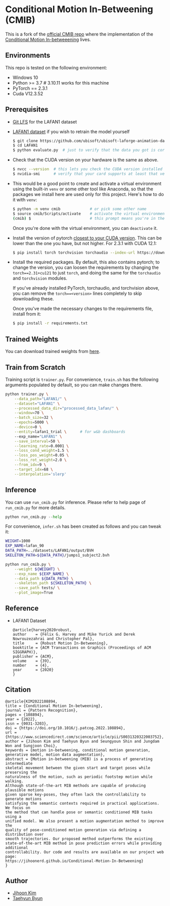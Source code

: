 # Conditional Motion In-Betweening (CMIB)

This is a fork of the [official CMIB repo][repo] where the implementation
of the [Conditional Motion In-betweeening][paper] lives.

[repo]: https://github.com/jihoonerd/Conditional-Motion-In-Betweening/
[paper]: https://www.sciencedirect.com/science/article/pii/S0031320322003752

## Environments

This repo is tested on the following environment:

* Windows 10
* Python >= 3.7     # 3.10.11 works for this machine
* PyTorch == 2.3.1
* Cuda V12.3.52

## Prerequisites

- [Git LFS][glfs] for the LAFAN1 dataset

- [LAFAN1 dataset][lafan] if you wish to retrain the model yourself
  ```bash
  $ git clone https://github.com/ubisoft/ubisoft-laforge-animation-dataset LAFAN1
  $ cd LAFAN1
  $ python evaluate.py  # just to verify that the data you got is correct
  ```
- Check that the CUDA version on your hardware is the same as above.
  ```bash
  $ nvcc --version  # this lets you check the CUDA version installed
  $ nvidia-smi      # verify that your card supports at least that version
  ```
- This would be a good point to create and activate a virtual environment using
  the built-in `venv` or some other tool like Anaconda, so that the packages we
  install here are used only for this project. Here's how to do it with `venv`:
  ```bash
  $ python -m venv cmib             # or pick some other name
  $ source cmib/Scripts/activate    # activate the virtual environment
  (cmib) $                          # this prompt means you're in the virtual environment
  ```
  Once you're done with the virtual environment, you can `deactivate` it.

- Install the version of pytorch [closest to your CUDA version][cuda]. This can
  be lower than the one you have, but not higher. For 2.3.1 with CUDA 12.1:
  ```bash
  $ pip install torch torchvision torchaudio --index-url https://download.pytorch/org/whl/cu121
  ```

- Install the required packages. By default, this also contains pytorch; to change
  the version, you can loosen the requirements by changing the `torch==2.31+cu121`
  to just `torch`, and doing the same for the `torchaudio` and `torchvision` modules.

  If you've already installed PyTorch, torchaudio, and torchvision above, you can
  remove the `torch==<version>` lines completely to skip downloading these.

  Once you've made the necessary changes to the requirements file, install from it:
  ```bash
  $ pip install -r requirements.txt
  ```

[glfs]: https://git-lfs.com
[lafan]: https://github.com/ubisoft/ubisoft-laforge-animation-dataset
[cuda]: https://pytorch.org/get-started/locally/

## Trained Weights

You can download trained weights from [here](https://works.do/FCqKVjy).

## Train from Scratch

Training script is `trainer.py`. For convenience, `train.sh` has the following
arguments populated by default, so you can make changes there.

```bash
python trainer.py \
    --data_path="LAFAN1/" \
    --dataset="LAFAN1" \
    --processed_data_dir="processed_data_lafan/" \
    --window=70 \
    --batch_size=32 \
    --epochs=5000 \
    --device=0 \
    --entity=lafan1_trial \      # for w&b dashboards
    --exp_name="LAFAN1" \
    --save_interval=50 \
    --learning_rate=0.0001 \
    --loss_cond_weight=1.5 \
    --loss_pos_weight=0.05 \
    --loss_rot_weight=2.0 \
    --from_idx=9 \
    --target_idx=68 \
    --interpolation='slerp'

```

## Inference

You can use `run_cmib.py` for inference. Please refer to help page of `run_cmib.py` for more details.

```python
python run_cmib.py --help
```

For convenience, `infer.sh` has been created as follows and you can tweak it:

```bash
WEIGHT=1000
EXP_NAME=lafan_90
DATA_PATH=../datasets/LAFAN1/output/BVH
SKELETON_PATH=${DATA_PATH}/jumps1_subject2.bvh

python run_cmib.py \
    --weight ${WEIGHT} \
    --exp_name ${EXP_NAME} \
    --data_path ${DATA_PATH} \
    --skeleton_path ${SKELETON_PATH} \
    --save_path tests/ \
    --plot_image=True

```

## Reference

* LAFAN1 Dataset
  ```
  @article{harvey2020robust,
  author    = {Félix G. Harvey and Mike Yurick and Derek Nowrouzezahrai and Christopher Pal},
  title     = {Robust Motion In-Betweening},
  booktitle = {ACM Transactions on Graphics (Proceedings of ACM SIGGRAPH)},
  publisher = {ACM},
  volume    = {39},
  number    = {4},
  year      = {2020}
  }
  ```

## Citation
```
@article{KIM2022108894,
title = {Conditional Motion In-betweening},
journal = {Pattern Recognition},
pages = {108894},
year = {2022},
issn = {0031-3203},
doi = {https://doi.org/10.1016/j.patcog.2022.108894},
url = {https://www.sciencedirect.com/science/article/pii/S0031320322003752},
author = {Jihoon Kim and Taehyun Byun and Seungyoun Shin and Jungdam Won and Sungjoon Choi},
keywords = {motion in-betweening, conditional motion generation, generative model, motion data augmentation},
abstract = {Motion in-betweening (MIB) is a process of generating intermediate
skeletal movement between the given start and target poses while preserving the
naturalness of the motion, such as periodic footstep motion while walking.
Although state-of-the-art MIB methods are capable of producing plausible motions
given sparse key-poses, they often lack the controllability to generate motions
satisfying the semantic contexts required in practical applications. We focus on
the method that can handle pose or semantic conditioned MIB tasks using a
unified model. We also present a motion augmentation method to improve the
quality of pose-conditioned motion generation via defining a distribution over
smooth trajectories. Our proposed method outperforms the existing
state-of-the-art MIB method in pose prediction errors while providing additional
controllability. Our code and results are available on our project web page:
https://jihoonerd.github.io/Conditional-Motion-In-Betweening}
}
```

## Author

* [Jihoon Kim](https://github.com/jihoonerd)
* [Taehyun Byun](https://github.com/childtoy)
